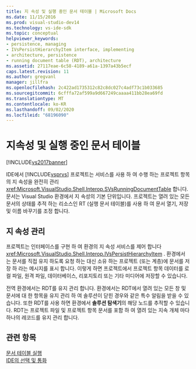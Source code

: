 ```yaml
---
title: 지 속성 및 실행 중인 문서 테이블 | Microsoft Docs
ms.date: 11/15/2016
ms.prod: visual-studio-dev14
ms.technology: vs-ide-sdk
ms.topic: conceptual
helpviewer_keywords:
- persistence, managing
- IVsPersistHierarchyItem interface, implementing
- architecture, persistence
- running document table (RDT), architecture
ms.assetid: 27117eae-6c58-4189-a61a-1397a43b5ecf
caps.latest.revision: 11
ms.author: gregvanl
manager: jillfra
ms.openlocfilehash: 2c422ad1735312c82c8dc027c4adf73c1b033685
ms.sourcegitcommit: 6cfffa72af599a9d667249caaaa411bb28ea69fd
ms.translationtype: MT
ms.contentlocale: ko-KR
ms.lasthandoff: 09/02/2020
ms.locfileid: "68196090"
---
```

# <a name="persistence-and-the-running-document-table"></a>지속성 및 실행 중인 문서 테이블
[!INCLUDE[vs2017banner](../../includes/vs2017banner.md)]

IDE에서 [!INCLUDE[vsprvs](../../includes/vsprvs-md.md)] 프로젝트는 서비스를 사용 하 여 수행 하는 프로젝트 항목의 지 속성을 완전히 관리 <xref:Microsoft.VisualStudio.Shell.Interop.SVsRunningDocumentTable> 합니다. 문서는 Visual Studio 환경에서 지 속성의 기본 단위입니다. 프로젝트는 열려 있는 모든 문서의 상태를 추적 하는 리소스인 RT (실행 문서 테이블)를 사용 하 여 문서 열기, 저장 및 이름 바꾸기를 조정 합니다.  
  
## <a name="managing-persistence"></a>지 속성 관리  
 프로젝트는 인터페이스를 구현 하 여 환경의 지 속성 서비스를 제어 합니다 <xref:Microsoft.VisualStudio.Shell.Interop.IVsPersistHierarchyItem> . 환경에서는 문서를 직접 유지 하도록 요청 하는 대신 소유 하는 프로젝트 (또는 계층)에 문서를 저장 하 라는 메시지를 표시 합니다. 이렇게 하면 프로젝트에서 프로젝트 항목 데이터를 로컬 파일, 원격 파일, 데이터베이스, 리포지토리 또는 기타 미디어에 저장할 수 있습니다.  
  
 전역 환경에서는 RDT를 유지 관리 합니다. 환경에서는 RDT에서 열려 있는 모든 창 및 문서에 대 한 항목을 유지 관리 하 여 솔루션이 닫힌 경우와 같은 특수 알림을 받을 수 있습니다. 또한 RDT를 사용 하면 환경에서 **솔루션 탐색기**의 해당 노드를 추적할 수 있습니다. RDT는 프로젝트 파일 및 프로젝트 항목 문서를 포함 하 여 열려 있는 지속 개체 마다 하나의 레코드를 유지 관리 합니다.  
  
## <a name="see-also"></a>관련 항목  
 [문서 테이블 실행](../../extensibility/internals/running-document-table.md)   
 [IDE의 선택 및 통화](../../extensibility/internals/selection-and-currency-in-the-ide.md)
